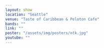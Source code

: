 ```yaml
---
layout: show
location: "Seattle"
venue: "Taste of Caribbean & Peloton Cafe"
bands: ""
link: ""
poster: "/assets/img/posters/ntk.jpg"
youtube: ""
---
```



